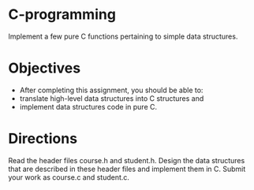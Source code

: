 # C-programming
Implement a few pure C functions pertaining to simple data structures.

# Objectives
 - After completing this assignment, you should be able to:
 - translate high-level data structures into C structures and
 - implement data structures code in pure C.

# Directions
Read the header files course.h and student.h. Design the data structures that are described in these header files and implement them in C. Submit your work as course.c and student.c.

